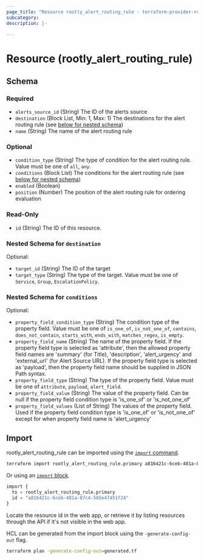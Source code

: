 ```yaml
---
page_title: "Resource rootly_alert_routing_rule - terraform-provider-rootly"
subcategory:
description: |-
    
---
```


# Resource (rootly_alert_routing_rule)





<!-- schema generated by tfplugindocs -->
## Schema

### Required

- `alerts_source_id` (String) The ID of the alerts source
- `destination` (Block List, Min: 1, Max: 1) The destinations for the alert routing rule (see [below for nested schema](#nestedblock--destination))
- `name` (String) The name of the alert routing rule

### Optional

- `condition_type` (String) The type of condition for the alert routing rule. Value must be one of `all`, `any`.
- `conditions` (Block List) The conditions for the alert routing rule (see [below for nested schema](#nestedblock--conditions))
- `enabled` (Boolean)
- `position` (Number) The position of the alert routing rule for ordering evaluation

### Read-Only

- `id` (String) The ID of this resource.

<a id="nestedblock--destination"></a>
### Nested Schema for `destination`

Optional:

- `target_id` (String) The ID of the target
- `target_type` (String) The type of the target. Value must be one of `Service`, `Group`, `EscalationPolicy`.


<a id="nestedblock--conditions"></a>
### Nested Schema for `conditions`

Optional:

- `property_field_condition_type` (String) The condition type of the property field. Value must be one of `is_one_of`, `is_not_one_of`, `contains`, `does_not_contain`, `starts_with`, `ends_with`, `matches_regex`, `is_empty`.
- `property_field_name` (String) The name of the property field. If the property field type is selected as 'attribute', then the allowed property field names are 'summary' (for Title), 'description', 'alert_urgency' and 'external_url' (for Alert Source URL). If the property field type is selected as 'payload', then the property field name should be supplied in JSON Path syntax.
- `property_field_type` (String) The type of the property field. Value must be one of `attribute`, `payload`, `alert_field`.
- `property_field_value` (String) The value of the property field. Can be null if the property field condition type is 'is_one_of' or 'is_not_one_of'
- `property_field_values` (List of String) The values of the property field. Used if the property field condition type is 'is_one_of' or 'is_not_one_of' except for when property field name is 'alert_urgency'

## Import

rootly_alert_routing_rule can be imported using the [`import` command](https://developer.hashicorp.com/terraform/cli/commands/import).

```sh
terraform import rootly_alert_routing_rule.primary a816421c-6ceb-481a-87c4-585e47451f24
```

Or using an [`import` block](https://developer.hashicorp.com/terraform/language/import).

```terraform
import {
  to = rootly_alert_routing_rule.primary
  id = "a816421c-6ceb-481a-87c4-585e47451f24"
}
```

Locate the resource id in the web app, or retrieve it by listing resources through the API if it's not visible in the web app.

HCL can be generated from the import block using the `-generate-config-out` flag.

```sh
terraform plan -generate-config-out=generated.tf
```
